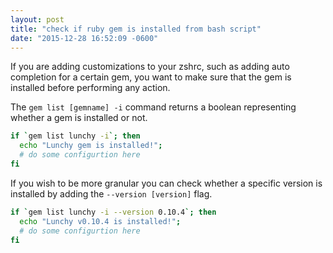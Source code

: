 ```yaml
---
layout: post
title: "check if ruby gem is installed from bash script"
date: "2015-12-28 16:52:09 -0600"
---
```


If you are adding customizations to your zshrc, such as adding auto completion for a certain gem, you want to make sure that the gem is installed before performing any action.

The `gem list [gemname] -i` command returns a boolean representing whether a gem is installed or not.

```bash
if `gem list lunchy -i`; then
  echo "Lunchy gem is installed!";
  # do some configurtion here
fi
```

If you wish to be more granular you can check whether a specific version is installed by adding the `--version [version]` flag.


```bash
if `gem list lunchy -i --version 0.10.4`; then
  echo "Lunchy v0.10.4 is installed!";
  # do some configurtion here
fi
```



